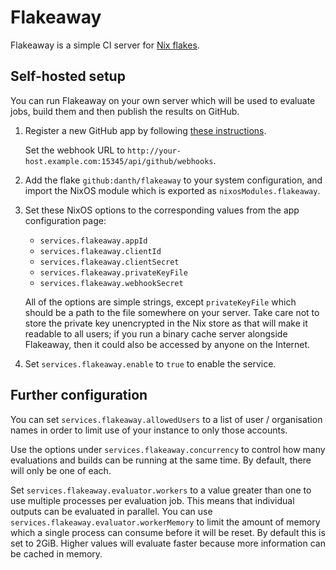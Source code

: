 # Flakeaway

Flakeaway is a simple CI server for [Nix flakes](https://nixos.wiki/wiki/Flakes).

## Self-hosted setup

You can run Flakeaway on your own server which will be used to evaluate jobs,
build them and then publish the results on GitHub.

1. Register a new GitHub app by following [these instructions][create-github-app].

   Set the webhook URL to `http://your-host.example.com:15345/api/github/webhooks`.

2. Add the flake `github:danth/flakeaway` to your system configuration, and
   import the NixOS module which is exported as `nixosModules.flakeaway`.

3. Set these NixOS options to the corresponding values from the app
   configuration page:

   - `services.flakeaway.appId`
   - `services.flakeaway.clientId`
   - `services.flakeaway.clientSecret`
   - `services.flakeaway.privateKeyFile`
   - `services.flakeaway.webhookSecret`

   All of the options are simple strings, except `privateKeyFile` which should
   be a path to the file somewhere on your server. Take care not to store the
   private key unencrypted in the Nix store as that will make it readable to
   all users; if you run a binary cache server alongside Flakeaway, then it
   could also be accessed by anyone on the Internet.

4. Set `services.flakeaway.enable` to `true` to enable the service.

[create-github-app]: https://docs.github.com/en/developers/apps/building-github-apps/creating-a-github-app

## Further configuration

You can set `services.flakeaway.allowedUsers` to a list of user / organisation names
in order to limit use of your instance to only those accounts.

Use the options under `services.flakeaway.concurrency` to control how many evaluations
and builds can be running at the same time. By default, there will only be one of each.

Set `services.flakeaway.evaluator.workers` to a value greater than one to use multiple
processes per evaluation job. This means that individual outputs can be evaluated in
parallel. You can use `services.flakeaway.evaluator.workerMemory` to limit the amount
of memory which a single process can consume before it will be reset. By default this
is set to 2GiB. Higher values will evaluate faster because more information can be cached
in memory.
